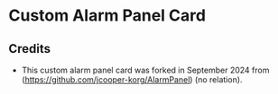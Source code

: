 # Custom Alarm Panel Card

## Credits

- This custom alarm panel card was forked in September 2024 from (https://github.com/jcooper-korg/AlarmPanel) (no relation).
